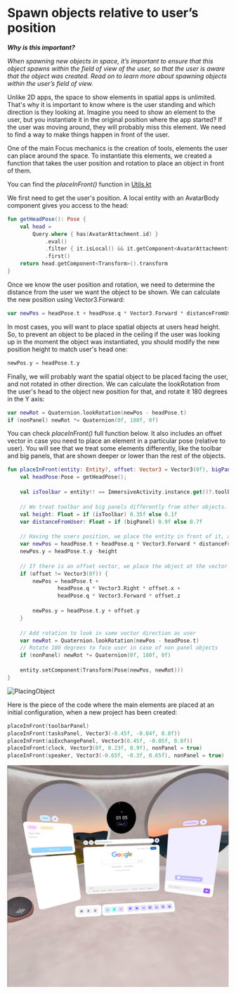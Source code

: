 # Spawn objects relative to user’s position

***Why is this important?***

*When spawning new objects in space, it’s important to ensure that this object spawns within the field of view of the user, so that the user is aware that the object was created.
Read on to learn more about spawning objects within the user’s field of view.*

Unlike 2D apps, the space to show elements in spatial apps is unlimited.
That's why it is important to know where is the user standing and which direction is they looking at.
Imagine you need to show an element to the user, but you instantiate it in the original position where the app started?
If the user was moving around, they will probably miss this element.
We need to find a way to make things happen in front of the user.

One of the main Focus mechanics is the creation of tools, elements the user can place around the space.
To instantiate this elements, we created a function that takes the user position and rotation to place an object in front of them.

You can find the *placeInFront()* function in [Utils.kt](../app/src/main/java/com/meta/focus/Utils.kt)

We first need to get the user's position. A local entity with an AvatarBody component gives you access to the head:
```kotlin
fun getHeadPose(): Pose {
    val head =
        Query.where { has(AvatarAttachment.id) }
            .eval()
            .filter { it.isLocal() && it.getComponent<AvatarAttachment>().type == "head" }
            .first()
    return head.getComponent<Transform>().transform
}
```

Once we know the user position and rotation, we need to determine the distance from the user we want the object to be shown. We can calculate the new position using Vector3.Forward:
```kotlin
var newPos = headPose.t + headPose.q * Vector3.Forward * distanceFromUser
```

In most cases, you will want to place spatial objects at users head height.
So, to prevent an object to be placed in the ceiling if the user was looking up in the moment the object was instantiated, you should modify the new position height to match user's head one:
```kotlin
newPos.y = headPose.t.y
```

Finally, we will probably want the spatial object to be placed facing the user, and not rotated in other direction.
We can calculate the lookRotation from the user's head to the object new position for that, and rotate it 180 degrees in the Y axis:
```kotlin
var newRot = Quaternion.lookRotation(newPos - headPose.t)
if (nonPanel) newRot *= Quaternion(0f, 180f, 0f)
```

You can check *placeInFront()* full function below.
It also includes an offset vector in case you need to place an element in a particular pose (relative to user).
You will see that we treat some elements differently, like the toolbar and big panels, that are shown deeper or lower than the rest of the objects.
```kotlin
fun placeInFront(entity: Entity?, offset: Vector3 = Vector3(0f), bigPanel:Boolean = false, nonPanel:Boolean = false) {
    val headPose:Pose = getHeadPose();

    val isToolbar = entity!! == ImmersiveActivity.instance.get()?.toolbarPanel

    // We treat toolbar and big panels differently from other objects.
    val height: Float = if (isToolbar) 0.35f else 0.1f
    var distanceFromUser: Float = if (bigPanel) 0.9f else 0.7f

    // Having the users position, we place the entity in front of it, at a particular distance and height
    var newPos = headPose.t + headPose.q * Vector3.Forward * distanceFromUser
    newPos.y = headPose.t.y -height

    // If there is an offset vector, we place the object at the vector position (using user's position as reference)
    if (offset != Vector3(0f)) {
        newPos = headPose.t +
                headPose.q * Vector3.Right * offset.x +
                headPose.q * Vector3.Forward * offset.z

        newPos.y = headPose.t.y + offset.y
    }

    // Add rotation to look in same vector direction as user
    var newRot = Quaternion.lookRotation(newPos - headPose.t)
    // Rotate 180 degrees to face user in case of non panel objects
    if (nonPanel) newRot *= Quaternion(0f, 180f, 0f)

    entity.setComponent(Transform(Pose(newPos, newRot)))
}
```

![PlacingObject](./Resources/placing.gif)

Here is the piece of the code where the main elements are placed at an initial configuration, when a new project has been created:
```kotlin
placeInFront(toolbarPanel)
placeInFront(tasksPanel, Vector3(-0.45f, -0.04f, 0.8f))
placeInFront(aiExchangePanel, Vector3(0.45f, -0.05f, 0.8f))
placeInFront(clock, Vector3(0f, 0.23f, 0.9f), nonPanel = true)
placeInFront(speaker, Vector3(-0.65f, -0.3f, 0.65f), nonPanel = true)
```

![Elements](./Resources/elements.jpg)
